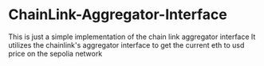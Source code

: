 # ChainLink-Aggregator-Interface
This is just a simple implementation of the chain link aggregator interface
It utilizes the chainlink's aggregator interface to get the current eth to usd price on the sepolia network

